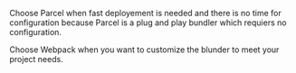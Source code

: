 Choose Parcel when fast deployement is needed and there is no time for configuration because Parcel is a plug and play bundler
which requiers no configuration.

Choose Webpack when you want to customize the blunder to meet your project needs.